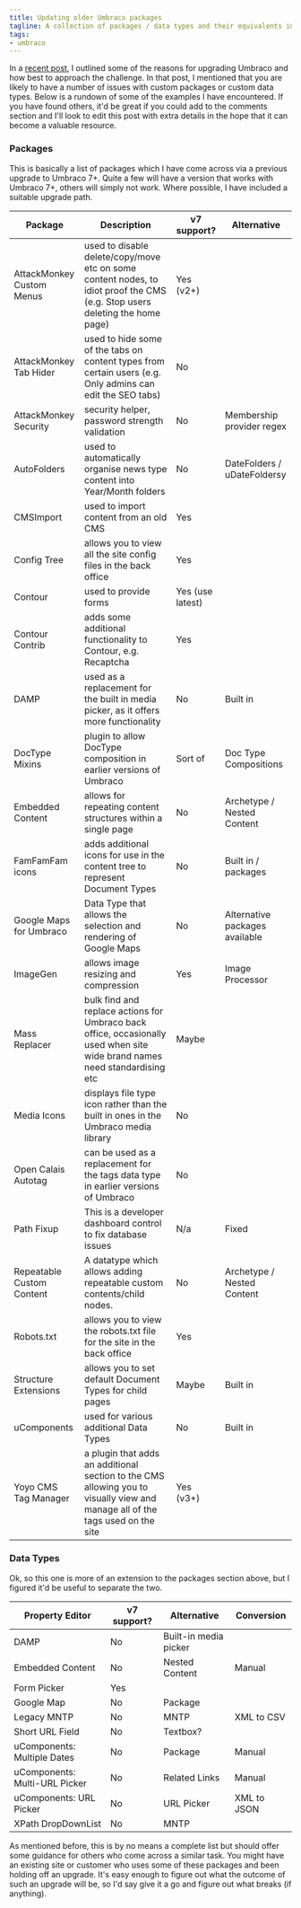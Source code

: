 ```yaml
---
title: Updating older Umbraco packages
tagline: A collection of packages / data types and their equivalents in Umbraco 7+.
tags: 
- umbraco
---
```


In a [recent post](http://tcmorris.net/blog/upgrading-umbraco/), I outlined some of the reasons for upgrading Umbraco and how best to approach the challenge. In that post, I mentioned that you are likely to have a number of issues with custom packages or custom data types. Below is a rundown of some of the examples I have encountered. If you have found others, it'd be great if you could add to the comments section and I'll look to edit this post with extra details in the hope that it can become a valuable resource.

### Packages

This is basically a list of packages which I have come across via a previous upgrade to Umbraco 7+. Quite a few will have a version that works with Umbraco 7+, others will simply not work. Where possible, I have included a suitable upgrade path.


| Package                   | Description                                                                                                                   | v7 support?      | Alternative                    |
|---------------------------|-------------------------------------------------------------------------------------------------------------------------------|------------------|--------------------------------|
| AttackMonkey Custom Menus | used to disable delete/copy/move etc on some content nodes, to idiot proof the CMS (e.g. Stop users deleting the home page)   | Yes (v2+)        |                                |
| AttackMonkey Tab Hider    | used to hide some of the tabs on content types from certain users (e.g. Only admins can edit the SEO tabs)                    | No               |                                |
| AttackMonkey Security     | security helper, password strength validation                                                                                 | No               | Membership provider regex      |
| AutoFolders               | used to automatically organise news type content into Year/Month folders                                                      | No               | DateFolders / uDateFoldersy    |
| CMSImport                 | used to import content from an old CMS                                                                                        | Yes              |                                |
| Config Tree               | allows you to view all the site config files in the back office                                                               | Yes              |                                |
| Contour                   | used to provide forms                                                                                                         | Yes (use latest) |                                |
| Contour Contrib           | adds some additional functionality to Contour, e.g. Recaptcha                                                                 | Yes              |                                |
| DAMP                      | used as a replacement for the built in media picker, as it offers more functionality                                          | No               | Built in                       |
| DocType Mixins            | plugin to allow DocType composition in earlier versions of Umbraco                                                            | Sort of          | Doc Type Compositions          |
| Embedded Content          | allows for repeating content structures within a single page                                                                  | No               | Archetype / Nested Content     |
| FamFamFam icons           | adds additional icons for use in the content tree to represent Document Types                                                 | No               | Built in / packages            |
| Google Maps for Umbraco   | Data Type that allows the selection and rendering of Google Maps                                                              | No               | Alternative packages available |
| ImageGen                  | allows image resizing and compression                                                                                         | Yes              | Image Processor                |
| Mass Replacer             | bulk find and replace actions for Umbraco back office, occasionally used when site wide brand names need standardising etc    | Maybe            |                                |
| Media Icons               | displays file type icon rather than the built in ones in the Umbraco media library                                            | No               |                                |
| Open Calais Autotag       | can be used as a replacement for the tags data type in earlier versions of Umbraco                                            | No               |                                |
| Path Fixup                | This is a developer dashboard control to fix database issues                                                                  | N/a              | Fixed                          |
| Repeatable Custom Content | A datatype which allows adding repeatable custom contents/child nodes.                                                        | No               | Archetype / Nested Content     |
| Robots.txt                | allows you to view the robots.txt file for the site in the back office                                                        | Yes              |                                |
| Structure Extensions      | allows you to set default Document Types for child pages                                                                      | Maybe            | Built in                       |
| uComponents               | used for various additional Data Types                                                                                        | No               | Built in                       |
| Yoyo CMS Tag Manager      | a plugin that adds an additional section to the CMS allowing you to visually view and manage all of the tags used on the site | Yes (v3+)        |                                |


### Data Types

Ok, so this one is more of an extension to the packages section above, but I figured it'd be useful to separate the two.


| Property Editor               | v7 support? | Alternative           | Conversion  |
|-------------------------------|-------------|-----------------------|-------------|
| DAMP                          | No          | Built-in media picker |             |
| Embedded Content              | No          | Nested Content        | Manual      |
| Form Picker                   | Yes         |                       |             |
| Google Map                    | No          | Package               |             |
| Legacy MNTP                   | No          | MNTP                  | XML to CSV  |
| Short URL Field               | No          | Textbox?              |             |
| uComponents: Multiple Dates   | No          | Package               | Manual      |
| uComponents: Multi-URL Picker | No          | Related Links         | Manual      |
| uComponents: URL Picker       | No          | URL Picker            | XML to JSON |
| XPath DropDownList            | No          | MNTP                  |             |


As mentioned before, this is by no means a complete list but should offer some guidance for others who come across a similar task. You might have an existing site or customer who uses some of these packages and been holding off an upgrade. It's easy enough to figure out what the outcome of such an upgrade will be, so I'd say give it a go and figure out what breaks (if anything).